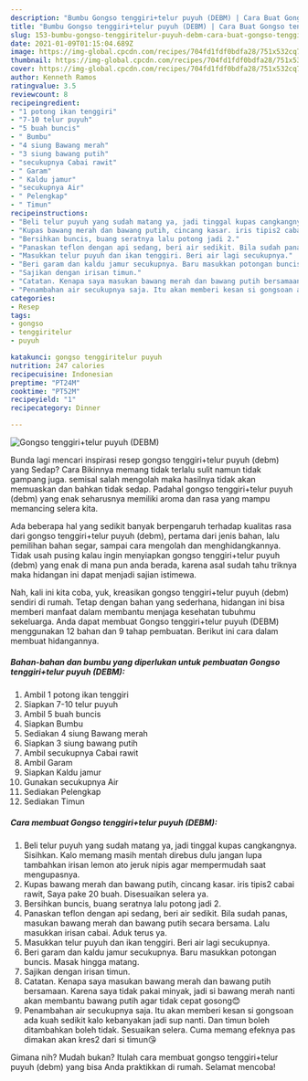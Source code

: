 ```yaml
---
description: "Bumbu Gongso tenggiri+telur puyuh (DEBM) | Cara Buat Gongso tenggiri+telur puyuh (DEBM) Yang Sempurna"
title: "Bumbu Gongso tenggiri+telur puyuh (DEBM) | Cara Buat Gongso tenggiri+telur puyuh (DEBM) Yang Sempurna"
slug: 153-bumbu-gongso-tenggiritelur-puyuh-debm-cara-buat-gongso-tenggiritelur-puyuh-debm-yang-sempurna
date: 2021-01-09T01:15:04.689Z
image: https://img-global.cpcdn.com/recipes/704fd1fdf0bdfa28/751x532cq70/gongso-tenggiritelur-puyuh-debm-foto-resep-utama.jpg
thumbnail: https://img-global.cpcdn.com/recipes/704fd1fdf0bdfa28/751x532cq70/gongso-tenggiritelur-puyuh-debm-foto-resep-utama.jpg
cover: https://img-global.cpcdn.com/recipes/704fd1fdf0bdfa28/751x532cq70/gongso-tenggiritelur-puyuh-debm-foto-resep-utama.jpg
author: Kenneth Ramos
ratingvalue: 3.5
reviewcount: 8
recipeingredient:
- "1 potong ikan tenggiri"
- "7-10 telur puyuh"
- "5 buah buncis"
- " Bumbu"
- "4 siung Bawang merah"
- "3 siung bawang putih"
- "secukupnya Cabai rawit"
- " Garam"
- " Kaldu jamur"
- "secukupnya Air"
- " Pelengkap"
- " Timun"
recipeinstructions:
- "Beli telur puyuh yang sudah matang ya, jadi tinggal kupas cangkangnya. Sisihkan. Kalo memang masih mentah direbus dulu jangan lupa tambahkan irisan lemon ato jeruk nipis agar mempermudah saat mengupasnya."
- "Kupas bawang merah dan bawang putih, cincang kasar. iris tipis2 cabai rawit, Saya pake 20 buah. Disesuaikan selera ya."
- "Bersihkan buncis, buang seratnya lalu potong jadi 2."
- "Panaskan teflon dengan api sedang, beri air sedikit. Bila sudah panas, masukan bawang merah dan bawang putih secara bersama. Lalu masukkan irisan cabai. Aduk terus ya."
- "Masukkan telur puyuh dan ikan tenggiri. Beri air lagi secukupnya."
- "Beri garam dan kaldu jamur secukupnya. Baru masukkan potongan buncis. Masak hingga matang."
- "Sajikan dengan irisan timun."
- "Catatan. Kenapa saya masukan bawang merah dan bawang putih bersamaan. Karena saya tidak pakai minyak, jadi si bawang merah nanti akan membantu bawang putih agar tidak cepat gosong😊"
- "Penambahan air secukupnya saja. Itu akan memberi kesan si gongsoan ada kuah sedikit kalo kebanyakan jadi sup nanti. Dan timun boleh ditambahkan boleh tidak. Sesuaikan selera. Cuma memang efeknya pas dimakan akan kres2 dari si timun😘"
categories:
- Resep
tags:
- gongso
- tenggiritelur
- puyuh

katakunci: gongso tenggiritelur puyuh 
nutrition: 247 calories
recipecuisine: Indonesian
preptime: "PT24M"
cooktime: "PT52M"
recipeyield: "1"
recipecategory: Dinner

---
```



![Gongso tenggiri+telur puyuh (DEBM)](https://img-global.cpcdn.com/recipes/704fd1fdf0bdfa28/751x532cq70/gongso-tenggiritelur-puyuh-debm-foto-resep-utama.jpg)

Bunda lagi mencari inspirasi resep gongso tenggiri+telur puyuh (debm) yang Sedap? Cara Bikinnya memang tidak terlalu sulit namun tidak gampang juga. semisal salah mengolah maka hasilnya tidak akan memuaskan dan bahkan tidak sedap. Padahal gongso tenggiri+telur puyuh (debm) yang enak seharusnya memiliki aroma dan rasa yang mampu memancing selera kita.

Ada beberapa hal yang sedikit banyak berpengaruh terhadap kualitas rasa dari gongso tenggiri+telur puyuh (debm), pertama dari jenis bahan, lalu pemilihan bahan segar, sampai cara mengolah dan menghidangkannya. Tidak usah pusing kalau ingin menyiapkan gongso tenggiri+telur puyuh (debm) yang enak di mana pun anda berada, karena asal sudah tahu triknya maka hidangan ini dapat menjadi sajian istimewa.




Nah, kali ini kita coba, yuk, kreasikan gongso tenggiri+telur puyuh (debm) sendiri di rumah. Tetap dengan bahan yang sederhana, hidangan ini bisa memberi manfaat dalam membantu menjaga kesehatan tubuhmu sekeluarga. Anda dapat membuat Gongso tenggiri+telur puyuh (DEBM) menggunakan 12 bahan dan 9 tahap pembuatan. Berikut ini cara dalam membuat hidangannya.

<!--inarticleads1-->

##### Bahan-bahan dan bumbu yang diperlukan untuk pembuatan Gongso tenggiri+telur puyuh (DEBM):

1. Ambil 1 potong ikan tenggiri
1. Siapkan 7-10 telur puyuh
1. Ambil 5 buah buncis
1. Siapkan  Bumbu
1. Sediakan 4 siung Bawang merah
1. Siapkan 3 siung bawang putih
1. Ambil secukupnya Cabai rawit
1. Ambil  Garam
1. Siapkan  Kaldu jamur
1. Gunakan secukupnya Air
1. Sediakan  Pelengkap
1. Sediakan  Timun




<!--inarticleads2-->

##### Cara membuat Gongso tenggiri+telur puyuh (DEBM):

1. Beli telur puyuh yang sudah matang ya, jadi tinggal kupas cangkangnya. Sisihkan. Kalo memang masih mentah direbus dulu jangan lupa tambahkan irisan lemon ato jeruk nipis agar mempermudah saat mengupasnya.
1. Kupas bawang merah dan bawang putih, cincang kasar. iris tipis2 cabai rawit, Saya pake 20 buah. Disesuaikan selera ya.
1. Bersihkan buncis, buang seratnya lalu potong jadi 2.
1. Panaskan teflon dengan api sedang, beri air sedikit. Bila sudah panas, masukan bawang merah dan bawang putih secara bersama. Lalu masukkan irisan cabai. Aduk terus ya.
1. Masukkan telur puyuh dan ikan tenggiri. Beri air lagi secukupnya.
1. Beri garam dan kaldu jamur secukupnya. Baru masukkan potongan buncis. Masak hingga matang.
1. Sajikan dengan irisan timun.
1. Catatan. Kenapa saya masukan bawang merah dan bawang putih bersamaan. Karena saya tidak pakai minyak, jadi si bawang merah nanti akan membantu bawang putih agar tidak cepat gosong😊
1. Penambahan air secukupnya saja. Itu akan memberi kesan si gongsoan ada kuah sedikit kalo kebanyakan jadi sup nanti. Dan timun boleh ditambahkan boleh tidak. Sesuaikan selera. Cuma memang efeknya pas dimakan akan kres2 dari si timun😘




Gimana nih? Mudah bukan? Itulah cara membuat gongso tenggiri+telur puyuh (debm) yang bisa Anda praktikkan di rumah. Selamat mencoba!
